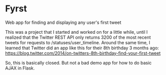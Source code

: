 Fyrst
=====

Web app for finding and displaying any user's first tweet

This was a project that I started and worked on for a little while, until I realized that the Twitter
REST API only returns 3200 of the most recent tweets for requests to /statuses/user_timeline. Around
the same time, I learned that Twitter did an app like this for their 8th birthday 3 months ago:
https://blog.twitter.com/2014/on-twitters-8th-birthday-find-your-first-tweet

So, this is basically closed. But not a bad demo app for how to do basic AJAX in Flask.
